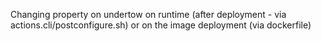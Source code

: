 Changing property on undertow on runtime (after deployment - via actions.cli/postconfigure.sh) or on the image deployment (via dockerfile)
